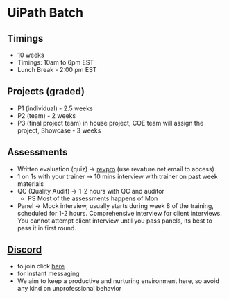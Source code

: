# UiPath Batch
## Timings
* 10 weeks
* Timings: 10am to 6pm EST
* Lunch Break - 2:00 pm EST


## Projects (graded)
* P1 (individual) - 2.5 weeks
* P2 (team) - 2 weeks
* P3 (final project team) in house project, COE team will assign the project, Showcase - 3 weeks

## Assessments 
* Written evaluation (quiz) -> [revpro](https://app.revature.com/login) (use revature.net email to access)
* 1 on 1s with your trainer -> 10 mins interview with trainer on past week materials
* QC (Quality Audit) -> 1-2 hours with QC and auditor
	- PS Most of the assessments happens of Mon
* Panel -> Mock interview, usually starts during week 8 of the training, scheduled for 1-2 hours.
	Comprehensive interview for client interviews. You cannot attempt client interview until you pass
	panels, its best to pass it in first round.

## [Discord](https://discord.com/channels/968197119406112798/968197119406112801)
* to join click [here](https://discord.gg/k2gs8E6W)
* for instant messaging 
* We aim to keep a productive and nurturing environment here, so avoid any kind on unprofessional behavior

